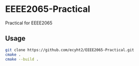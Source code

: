 # EEEE2065-Practical
Practical for EEEE2065

## Usage
```sh
git clone https://github.com/ecyht2/EEEE2065-Practical.git
cmake .
cmake --build .
```
